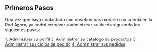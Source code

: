 ## Primeros Pasos
Una vez que haya contactado con nosotros para crearle una cuenta en la Red Ágora, ya podrá empezar a administrar su tienda siguiendo los siguientes pasos: 

<a href="/your-profile.md" class="button transparent">1. Administrar su perfil</a> 
<a href="/products.md" class="button transparent">2. Administrar su catálogo de productos</a> 
<a href="/order-cycles-for-producers.md" class="button transparent">3. Administrar sus ciclos de pedido</a> 
<a href="/orders.md" class="button transparent">4. Administrar sus pedidos</a> 

